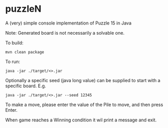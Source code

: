 # puzzleN
A (very) simple console implementation of Puzzle 15 in Java

Note: Generated board is not necessarily a solvable one. 

To build:
```
mvn clean package
```
To run:
```
java -jar ./target/<>.jar
```

Optionally a specific seed (java long value) can be supplied to start with a specific board. E.g.

```
java -jar ./target/<>.jar --seed 12345
```

To make a move, please enter the value of the Pile to move, and then press Enter.

When game reaches a Winning condition it wil print a message and exit.
